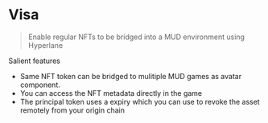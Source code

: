 # Visa

> Enable regular NFTs to be bridged into a MUD environment using Hyperlane

Salient features

- Same NFT token can be bridged to mulitiple MUD games as avatar component.
- You can access the NFT metadata directly in the game
- The principal token uses a expiry which you can use to revoke the asset remotely from your origin chain
